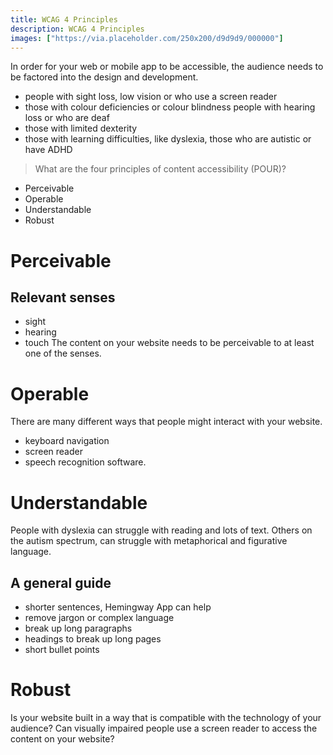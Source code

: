 ```yaml
---
title: WCAG 4 Principles
description: WCAG 4 Principles
images: ["https://via.placeholder.com/250x200/d9d9d9/000000"]
---
```


In order for your web or mobile app to be accessible, the audience needs to be factored into the design and development. 

- people with sight loss, low vision or who use a screen reader
- those with colour deficiencies or colour blindness
people with hearing loss or who are deaf
- those with limited dexterity
- those with learning difficulties, like dyslexia, those who are autistic or have ADHD

> What are the four principles of content accessibility (POUR)?
- Perceivable
- Operable 
- Understandable
- Robust 

# Perceivable
## Relevant senses
- sight
- hearing
- touch
The content on your website needs to be perceivable to at least one of the senses.

# Operable
There are many different ways that people might interact with your website.
- keyboard navigation
- screen reader
- speech recognition software.

# Understandable
People with dyslexia can struggle with reading and lots of text. Others on the autism spectrum, can struggle with metaphorical and figurative language.

## A general guide
- shorter sentences, Hemingway App can help
- remove jargon or complex language
- break up long paragraphs
- headings to break up long pages
- short bullet points

# Robust
Is your website built in a way that is compatible with the technology of your audience? 
Can visually impaired people use a screen reader to access the content on your website?